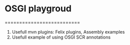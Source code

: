 # OSGI playgroud
==========================
1. Usefull mvn plugins: Felix plugins, Assembly examples
2. Usefull example of using OSGI SCR annotations
